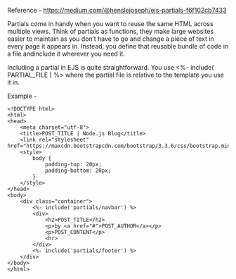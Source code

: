 Reference - https://medium.com/@henslejoseph/ejs-partials-f6f102cb7433

Partials come in handy when you want to reuse the same HTML across multiple views. 
Think of partials as functions, they make large websites easier to maintain as you don’t 
have to go and change a piece of text in every page it appears in. Instead, you define that 
reusable bundle of code in a file andinclude it wherever you need it.

Including a partial in EJS is quite straightforward. You use <%- include( PARTIAL_FILE ) %> 
where the partial file is relative to the template you use it in.

Example - 
<!-- views/post.ejs -->
    <!DOCTYPE html>
    <html>
    <head>
        <meta charset="utf-8">
        <title>POST_TITLE | Node.js Blog</title>
        <link rel="stylesheet" href="https://maxcdn.bootstrapcdn.com/bootstrap/3.3.6/css/bootstrap.min.css">
        <style>
            body {
                padding-top: 20px;
                padding-bottom: 20px;
            }
        </style>
    </head>
    <body>
        <div class="container">
            <%- include('partials/navbar') %>
            <div>
                <h2>POST_TITLE</h2>
                <p>by <a href="#">POST_AUTHOR</a></p>
                <p>POST_CONTENT</p>
                <hr>
            </div>
            <%- include('partials/footer') %>
        </div>
    </body>
    </html>
